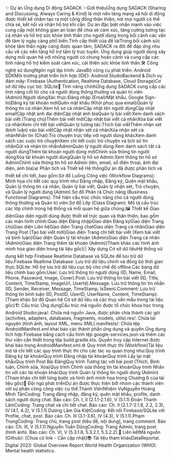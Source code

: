✨ Dự án Ứng dụng Di động SADACK ✨Giới thiệuỨng dụng SADACK (Sharing and Discussing, Always Caring & Kind) là một nền tảng mạng xã hội di động được thiết kế nhằm tạo ra một cộng đồng thân thiện, nơi mọi người có thể chia sẻ, kết nối và nhận hỗ trợ khi cần. Dự án đặc biệt nhấn mạnh vào việc cung cấp một không gian an toàn để chia sẻ cảm xúc, tăng cường tương tác cá nhân và hỗ trợ sức khỏe tinh thần cho người dùng trong bối cảnh các vấn đề tâm lý ngày càng phổ biến.Tính cấp thiết của đề tàiTrong bối cảnh sức khỏe tâm thần ngày càng được quan tâm, SADACK ra đời để đáp ứng nhu cầu về các nền tảng hỗ trợ tâm lý trực tuyến. Ứng dụng giúp người dùng xây dựng mối quan hệ với những người có chung hoàn cảnh và cung cấp các tính năng hỗ trợ kiểm soát cảm xúc, cải thiện sức khỏe tinh thần.🛠️ Công nghệ sử dụngNgôn ngữ lập trình: JavaBộ công cụ phát triển: Android SDKMôi trường phát triển tích hợp (IDE): Android StudioBackend & Dịch vụ đám mây: Firebase (Authentication, Realtime Database, Cloud Storage)Cơ sở dữ liệu cục bộ: SQLite🚀 Tính năng chínhỨng dụng SADACK cung cấp các tính năng cốt lõi cho cả người dùng thông thường và quản trị viên (Admin):Người dùngXác thực:Đăng nhập (Email/Mật khẩu, Google Sign-In)Đăng ký tài khoản mớiQuên mật khẩu (Khôi phục qua email)Quản lý thông tin cá nhân:Xem hồ sơ cá nhânCập nhật tên người dùngCập nhật emailCập nhật ảnh đại diệnCập nhật ảnh bìaQuản lý bài viết:Xem danh sách bài viết (Trang chủ)Thêm bài viết mớiCập nhật bài viết cá nhânXóa bài viết cá nhânXem chi tiết bài viếtQuản lý tương tác:Thích bài viếtThêm nhận xét (bình luận) vào bài viếtCập nhật nhận xét cá nhânXóa nhận xét cá nhânNhắn tin (Chat):Trò chuyện trực tiếp với người dùng khácXem danh sách các cuộc trò chuyệnXem chi tiết cuộc trò chuyện và lịch sử tin nhắnGửi và nhận tin nhắnAdminQuản lý người dùng:Xem danh sách tất cả người dùngThêm tài khoản người dùng mớiChỉnh sửa thông tin người dùngXóa tài khoản người dùngQuản lý hồ sơ Admin:Xem thông tin hồ sơ AdminChỉnh sửa thông tin hồ sơ Admin (tên, email, số điện thoại, ảnh đại diện, ảnh bìa)📊 Phân tích và Thiết kế Hệ thốngDự án đã được phân tích và thiết kế chi tiết, bao gồm:Sơ đồ Luồng Công việc (Workflow Diagrams): Minh họa chi tiết các quy trình như Đăng nhập, Đăng ký, Quên mật khẩu, Quản lý thông tin cá nhân, Quản lý bài viết, Quản lý nhận xét, Trò chuyện, và Quản lý người dùng (Admin).Sơ đồ Phân rã Chức năng (Business Functional Diagrams): Thể hiện cấu trúc chức năng cho cả người dùng thông thường và Quản trị viên.Sơ đồ Lớp (Class Diagram): Mô tả cấu trúc các lớp chính trong hệ thống và mối quan hệ giữa chúng.🖼️ Thiết kế Giao diệnGiao diện người dùng được thiết kế trực quan và thân thiện, bao gồm các màn hình chính:Giao diện Đăng nhậpGiao diện Đăng kýGiao diện Trang chủGiao diện Liên hệGiao diện Trang chatGiao diện Trang cá nhânGiao diện Trang Post (Tạo bài viết mới)Giao diện Trang chi tiết bài viết (Xem bài viết và bình luận)Giao diện Quản lý tài khoản (Admin)Giao diện Trang cá nhân (Admin)Giao diện Trang thêm tài khoản (Admin)(Tham khảo các hình ảnh minh họa giao diện trong tài liệu gốc)🗄️ Xây dựng Cơ sở dữ liệuHệ thống sử dụng kết hợp Firebase Realtime Database và SQLite để lưu trữ dữ liệu.Firebase Realtime Database: Lưu trữ dữ liệu chính và đồng bộ thời gian thực.SQLite: Hỗ trợ lưu trữ dữ liệu cục bộ cho chế độ offline.Các bảng dữ liệu chính bao gồm:User: Lưu trữ thông tin người dùng (ID, Name, Email, Phone, Password, Image, Cover).Post: Lưu trữ thông tin bài viết (ID, Title, Content, TimeStamp, ImageUrl, UserId).Message: Lưu trữ thông tin tin nhắn (ID, Sender, Receiver, Message, TimeStamp, IsSeen).Comment: Lưu trữ thông tin bình luận (ID, PostID, UserID, UserName, Content, TimeStamp).(Tham khảo Sơ đồ Quan hệ Cơ sở dữ liệu và các truy vấn mẫu trong tài liệu gốc)🏗️ Cấu trúc Ứng dụngCấu trúc mã nguồn được tổ chức khoa học trong Android Studio:java/: Chứa mã nguồn Java, được phân chia thành các gói (activities, adapters, databases, fragments, models, utils).res/: Chứa tài nguyên (hình ảnh, layout XML, menu XML).manifests/: Chứa tệp AndroidManifest.xml khai báo các thành phần ứng dụng và quyền.Ứng dụng tích hợp Firebase bằng cách cấu hình tệp google-services.json và thêm các thư viện cần thiết trong tệp build.gradle.kts. Quyền truy cập Internet được khai báo trong AndroidManifest.xml.⚙️ Quy trình thực thi (Workflow)Tài liệu mô tả chi tiết các quy trình thực thi cho các tác vụ quan trọng như:Quy trình Đăng ký tài khoảnQuy trình Đăng nhập tài khoảnQuy trình Lấy lại mật khẩuQuy trình Post Bài ĐăngQuy trình Tương tác với bài post (Thích, Bình luận, Chỉnh sửa, Xóa)Quy trình Chỉnh sửa thông tin tài khoảnQuy trình Nhắn tin với các tài khoản khácQuy trình Quản lý thông tin người dùng (Admin)(Tham khảo chi tiết từng bước và hình ảnh minh họa trong Chương 6 của tài liệu gốc)👥 Đội ngũ phát triểnDự án được thực hiện bởi nhóm các thành viên với sự phân công công việc cụ thể:Thành ViênNhiệm VụNguyễn Hoàng Minh TấnCoding: Trang đăng nhập, đăng ký, quên mật khẩu, profile, danh sách người dùng chat. Báo cáo: Ch. I, II (2.1.1-2.1.6), V (5.1.1).Đoàn Thanh LâmCoding: Trang chat và chi tiết chat. Báo cáo: Ch. II (2.1.7-2.1.8, 2.2, 2.3), IV (4.1, 4.2), V (5.1.1).Dương Lâm Gia KiệtCoding: Kết nối Firebase/SQLite với Profile, chat, post. Báo cáo: Ch. III (3.1-3.6), IV (4.3), V (5.1.1).Phạm TrungCoding: Trang chủ, trang post (tiêu đề, nội dung), trang comment. Báo cáo: Ch. III, V (5.1.1).Nguyễn Tuấn DũngCoding: Trang Admin, trang post (hình ảnh). Báo cáo: Ch. VI, V (5.3.1.8, 5.3.2.1, 5.3.2.2).🔗 Liên kếtMã nguồn (Github): [Chưa có link - Cần cập nhật]📚 Tài liệu tham khảoDataReportal. Digital 2023: Global Overview Report.World Health Organization (WHO). Mental health statistics.
